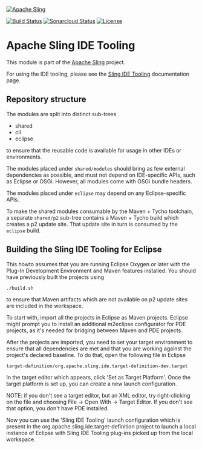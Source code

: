 [![Apache Sling](https://sling.apache.org/res/logos/sling.png)](https://sling.apache.org)

&#32;[![Build Status](https://ci-builds.apache.org/job/Sling/job/modules/job/sling-ide-tooling/job/master/badge/icon)](https://ci-builds.apache.org/job/Sling/job/modules/job/sling-ide-tooling/job/master/)&#32;[![Sonarcloud Status](https://sonarcloud.io/api/project_badges/measure?project=apache_sling-ide-tooling&metric=alert_status)](https://sonarcloud.io/dashboard?id=apache_sling-ide-tooling) [![License](https://img.shields.io/badge/License-Apache%202.0-blue.svg)](https://www.apache.org/licenses/LICENSE-2.0)

# Apache Sling IDE Tooling

This module is part of the [Apache Sling](https://sling.apache.org) project.

For using the IDE tooling, please see the [Sling IDE Tooling](https://sling.apache.org/documentation/development/ide-tooling.html)
documentation page.

## Repository structure

The modules are split into distinct sub-trees

* shared
* cli
* eclipse

to ensure that the reusable code is available for usage in other IDEs or
environments.

The modules placed under `shared/modules` should bring as few external dependencies as
possible, and must not depend on IDE-specific APIs, such as Eclipse or OSGi. However,
all modules come with OSGi bundle headers.

The modules placed under `eclipse` may depend on any Eclipse-specific APIs.

To make the shared modules consumable by the Maven + Tycho toolchain, a separate
`shared/p2` sub-tree contains a Maven + Tycho build which creates a p2 update
site. That update site in turn is consumed by the `eclipse` build.

## Building the Sling IDE Tooling for Eclipse

This howto assumes that you are running Eclipse Oxygen or later with the Plug-In 
Development Environment and Maven features installed. You should have
previously built the projects using

    ./build.sh

to ensure that Maven artifacts which are not available on p2 update sites are
included in the workspace.

To start with, import all the projects in Eclipse as Maven projects. Eclipse
might prompt you to install an additional m2eclipse configurator for PDE
projects, as it's needed for bridging between Maven and PDE projects.

After the projects are imported, you need to set your target environment to
ensure that all dependencies are met and that you are working against the
project's declared baseline. To do that, open the following file in Eclipse

    target-definition/org.apache.sling.ide.target-definition-dev.target

In the target editor which appears, click 'Set as Target Platform'. Once
the target platform is set up, you can create a new launch configuration.

  NOTE: if you don't see a target editor, but an XML editor, try right-clicking
  on the file and choosing File -> Open With -> Target Editor. If you don't
  see that option, you don't have PDE installed.

Now you can use the 'Sling IDE Tooling' launch configuration which is present 
in the org.apache.sling.ide.target-definition project to launch a local instance
of Eclipse with Sling IDE Tooling plug-ins picked up from the local workspace.
